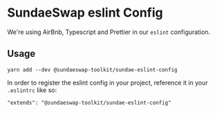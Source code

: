 # SundaeSwap eslint Config

We're using AirBnb, Typescript and Prettier in our `eslint` configuration.

## Usage

`yarn add --dev @sundaeswap-toolkit/sundae-eslint-config`

In order to register the eslint config in your project, reference it in your `.eslintrc` like so:

```
"extends": "@sundaeswap-toolkit/sundae-eslint-config"
```
